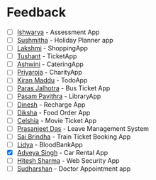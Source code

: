 # Feedback 

- [ ] [Ishwarya](ishwarya.md) - Assessment App
- [ ] [Sushmitha](sushmita.md) - Holiday Planner app
- [ ] [Lakshmi](lakshmi.md) - ShoppingApp
- [ ] [Tushant](tushant.md) - TicketApp
- [ ] [Ashwini](ashwini.md) - CateringApp
- [ ] [Priyaroja](priyaroja.md) - CharityApp
- [ ] [Kiran Maddu](kiran.md) - TodoApp
- [ ] [Paras Jalhotra](paras.md) - Bus Ticket App
- [ ] [Pasam Pavithra](pavithra.md) - LibraryApp
- [ ] [Dinesh](dinesh.md) - Recharge App
- [ ] [Diksha](diksha.md) - Food Order App
- [ ] [Celshia](celshia.md) - Movie Ticket App
- [ ] [Prasanjeet Das](prasanjeet.md) - Leave Management System
- [ ] [Sai Brindha](saibrindha.md) - Train Ticket Booking App
- [ ] [Lidya](lidya.md) - BloodBankApp
- [x] [Adveya Singh](adveya.md) - Car Rental App
- [ ] [Hitesh Sharma](hitesh.md) - Web Security App
- [ ] [Sudharshan](sudharshan.md) - Doctor Appointment app
